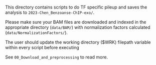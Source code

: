 This directory contains scripts to do TF specific pileup and saves the analysis to `2023-Chen_Benzoanse-ChIP-exo/`.

Please make sure your BAM files are downloaded and indexed in the appropriate directory (`data/BAM/`) with normalization factors calculated (`data/NormalizationFactors/`).

The user should update the working directory ($WRK) filepath variable within every script before executing

See `00_Download_and_preprocessing` to read more.
